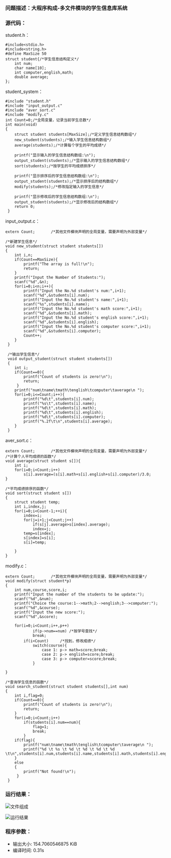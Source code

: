 ### 问题描述：大程序构成-多文件模块的学生信息库系统
### 源代码：
student.h：

	#include<stdio.h>
	#include<string.h>
	#define MaxSize 50
	struct student{/*学生信息结构定义*/
		int num;
		char name[10];
		int computer,english,math;
		double average;
	}; 

student_system：

	#include "student.h"
	#include "input_output.c"
	#include "aver_sort.c"
	#include "modify.c"
	int Count=0;/*全局变量，记录当前学生总数*/
	int main(void)
	{
		struct student students[MaxSize];/*定义学生信息结构数组*/
		new_student(students);/*输入学生信息结构数组*/
		average(students);/*计算每个学生的平均成绩*/
	
		printf("显示输入的学生信息结构数组:\n");
		output_student(students);/*显示输入的学生信息结构数组*/
		sort(students);/*按学生的平均成绩排序*/
		
		printf("显示排序后的学生信息结构数组:\n");
		output_student(students);/*显示排序后的结构数组*/
		modify(students);/*修改指定输入的学生信息*/
	
		printf("显示修改后的学生信息结构数组:\n");
		output_student(students);/*显示修改后的结构数组*/
		return 0; 
	 } 

input_output.c：

	extern Count;		/*其他文件模块声明的全局变量，需要声明为外部变量*/
	
	/*新建学生信息*/
	void new_student(struct student students[])
	{
		int i,n;
		if(Count==MaxSize){
			printf("The array is full!\n");
			return;
		}
		printf("Input the Number of Students:");
		scanf("%d",&n);
		for(i=0;i<n;i++){
			printf("Input the No.%d student's num:",i+1);
			scanf("%d",&students[i].num);
			printf("Input the No.%d student's name:",i+1);
			scanf("%s",students[i].name);
			printf("Input the No.%d student's math score:",i+1);
			scanf("%d",&students[i].math);
			printf("Input the No.%d student's english score:",i+1);
			scanf("%d",&students[i].english);
			printf("Input the No.%d student's computer score:",i+1);
			scanf("%d",&students[i].computer);
			Count++;
		}
	 } 
	 
	 /*输出学生信息*/
	 void output_student(struct student students[]) 
	 {
	 	int i;
	 	if(Count==0){
	 		printf("Count of students is zero!\n");
	 		return;
		 }
		printf("num\tname\tmath\tenglish\tcomputer\taverage\n ");
		for(i=0;i<=Count;i++){
			printf("%d\t",students[i].num);
			printf("%s\t",students[i].name);
			printf("%d\t",students[i].math);
			printf("%d\t",students[i].english);
			printf("%d\t",students[i].computer);
			printf("%.2f\t\n",students[i].average);
		}
	 }

aver_sort.c：

	extern Count;		/*其他文件模块声明的全局变量，需要声明为外部变量*/
	/*计算个人平均成绩的函数*/
	void average(struct student s[]){
		int i;
		for(i=0;i<Count;i++)
			s[i].average=(s[i].math+s[i].english+s[i].computer)/3.0;
	} 
	
	/*平均成绩排序的函数*/
	void sort(struct student s[])
	{
		struct student temp;
		int i,index,j;
		for(i=0;i<Count-1;++i){
			index=i;
			for(j=i+1;j<Count;j++)
				if(s[j].average>s[index].average);
				index=j;
			temp=s[index];
			s[index]=s[i];
			s[i]=temp;
			
		} 		
	} 

modify.c：

	extern Count;		/*其他文件模块声明的全局变量，需要声明为外部变量*/
	void modify(struct student*p)
	{
		int num,course,score,i;
		printf("Input the number of the students to be update:");
		scanf("%d",&num);
		printf("Choice the course:1-->math;2-->english;3-->computer:");
		scanf("%d",&course);
		printf("Input the new score:");
		scanf("%d",&score);
		
		for(i=0;i<Count;i++,p++)
				if(p->num==num)	/*按学号查找*/
				break;
			if(i<Count)		/*找到，修改成绩*/
				switch(course){
					case 1: p-> math=score;break;
					case 2: p-> english=score;break;
					case 3: p-> computer=score;break;
				}
			
	}
	
	/*查询学生信息的函数*/
	void search_student(struct student students[],int num)
	{
		int i,flag=0;
		if(Count==0){
			printf("Count of students is zero!\n");
			return;
		}
		for(i=0;i<Count;i++)
			if(students[i].num==num){
				flag=1;
				break;
			}
		if(flag){
			printf("num\tname\tmath\tenglish\tcomputer\taverage\n ");
		    printf("%d \t %s \t %d \t %d \t %d \t %d \t\n",students[i].num,students[i].name,students[i].math,students[i].english,students[i].computer,students[i].average);
		}
		else
		{
			printf("Not found!\n");
		 } 
	 } 
### 运行结果：

![文件组成](https://upload-images.jianshu.io/upload_images/6770220-dc07ee5e25458f02.png?imageMogr2/auto-orient/strip%7CimageView2/2/w/1240)

![运行结果](https://upload-images.jianshu.io/upload_images/6770220-f6f9f55b6b0c8172.png?imageMogr2/auto-orient/strip%7CimageView2/2/w/1240)

### 程序参数：
- 输出大小: 154.7060546875 KiB
- 编译时间: 0.31s

